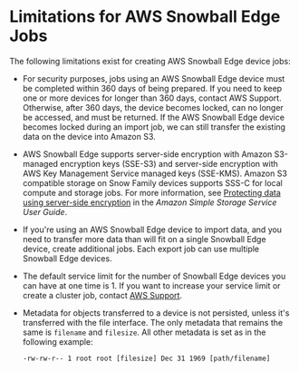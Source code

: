 # Limitations for AWS Snowball Edge Jobs<a name="job-limits"></a>

The following limitations exist for creating AWS Snowball Edge device jobs:
+ For security purposes, jobs using an AWS Snowball Edge device must be completed within 360 days of being prepared\. If you need to keep one or more devices for longer than 360 days, contact AWS Support\. Otherwise, after 360 days, the device becomes locked, can no longer be accessed, and must be returned\. If the AWS Snowball Edge device becomes locked during an import job, we can still transfer the existing data on the device into Amazon S3\.
+ AWS Snowball Edge supports server\-side encryption with Amazon S3\-managed encryption keys \(SSE\-S3\) and server\-side encryption with AWS Key Management Service managed keys \(SSE\-KMS\)\. Amazon S3 compatible storage on Snow Family devices supports SSS\-C for local compute and storage jobs\. For more information, see [Protecting data using server\-side encryption](https://docs.aws.amazon.com/AmazonS3/latest/dev/serv-side-encryption.html) in the *Amazon Simple Storage Service User Guide*\.
+ If you're using an AWS Snowball Edge device to import data, and you need to transfer more data than will fit on a single Snowball Edge device, create additional jobs\. Each export job can use multiple Snowball Edge devices\.
+ The default service limit for the number of Snowball Edge devices you can have at one time is 1\. If you want to increase your service limit or create a cluster job, contact [AWS Support](https://aws.amazon.com/premiumsupport/)\.
+ Metadata for objects transferred to a device is not persisted, unless it's transferred with the file interface\. The only metadata that remains the same is `filename` and `filesize`\. All other metadata is set as in the following example: 

  `-rw-rw-r-- 1 root root [filesize] Dec 31 1969 [path/filename]`